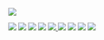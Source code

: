 <p>
    <a href="https://github.com/aikaterna/aikaterna"> <img src="https://github-readme-stats.vercel.app/api?username=aikaterna&amp;show_icons=true&amp;line_height=24&amp;count_private=true&amp;show_icons=true&amp;theme=vue" /></a>
</p>
<p>
    <a href="https://github.com/Cog-Creators/Red-DiscordBot"> <img src="https://github-readme-stats.vercel.app/api/pin/?username=Cog-Creators&amp;repo=Red-DiscordBot&amp;show_owner=true&amp;theme=default" /></a>
    <a href="https://github.com/aikaterna/aikaterna-cogs"> <img src="https://github-readme-stats.vercel.app/api/pin/?username=aikaterna&amp;repo=aikaterna-cogs&amp;show_owner=true&amp;theme=vue" /></a>
    <a href="https://github.com/aikaterna/gobcog"> <img src="https://github-readme-stats.vercel.app/api/pin/?username=aikaterna&amp;repo=gobcog&amp;show_owner=true&amp;theme=vue" /></a>
    <a href="https://github.com/flapjax/FlapJack-Cogs"> <img src="https://github-readme-stats.vercel.app/api/pin/?username=flapjax&amp;repo=FlapJack-Cogs&amp;show_owner=true&amp;theme=default" /></a>
    <a href="https://github.com/Redjumpman/Jumper-Plugins"> <img src="https://github-readme-stats.vercel.app/api/pin/?username=Redjumpman&amp;repo=Jumper-Plugins&amp;show_owner=true&amp;theme=default" /> </a>
    <a href="https://github.com/tekulvw/Squid-Plugins"> <img src="https://github-readme-stats.vercel.app/api/pin/?username=tekulvw&amp;repo=Squid-Plugins&amp;show_owner=true&amp;theme=default" /></a>
    <a href="https://github.com/aikaterna/lavaplayer-natives"> <img src="https://github-readme-stats.vercel.app/api/pin/?username=aikaterna&amp;repo=lavaplayer-natives&amp;show_owner=true&amp;theme=buefy" /></a>
    <a href="https://github.com/aikaterna/jda-nas"> <img src="https://github-readme-stats.vercel.app/api/pin/?username=aikaterna&amp;repo=jda-nas&amp;show_owner=true&amp;theme=buefy" /></a>
    <a href="https://github.com/aikaterna/lavadsp-natives"> <img src="https://github-readme-stats.vercel.app/api/pin/?username=aikaterna&amp;repo=lavadsp-natives&amp;show_owner=true&amp;theme=buefy" /></a>
</p>
